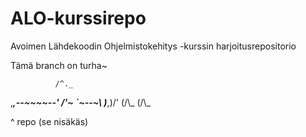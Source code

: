 # ALO-kurssirepo
Avoimen Lähdekoodin Ohjelmistokehitys -kurssin harjoitusrepositorio

Tämä branch on turha~

              /^._
,___,--~~~~--' /'~
`~--~\ )___,)/'
    (/\\_  (/\\_

^ repo (se nisäkäs)
